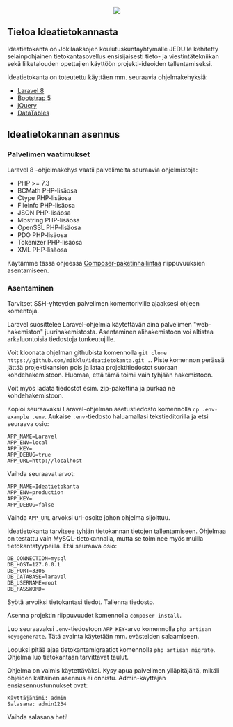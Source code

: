 <p align="center"><img src="https://raw.githubusercontent.com/mikklu/ideatietokanta/main/public/img/logo.png?token=ARJA4YR6YVFF6T3XOEOFPFTAKL5XS"></p>

## Tietoa Ideatietokannasta

Ideatietokanta on Jokilaaksojen koulutuskuntayhtymälle JEDUlle kehitetty selainpohjainen tietokantasovellus ensisijaisesti tieto- ja viestintätekniikan sekä liiketalouden opettajien käyttöön projekti-ideoiden tallentamiseksi.

Ideatietokanta on toteutettu käyttäen mm. seuraavia ohjelmakehyksiä:

- [Laravel 8](https://laravel.com/)
- [Bootstrap 5](https://getbootstrap.com/)
- [jQuery](https://laravel.com/docs/container)
- [DataTables](https://datatables.net/)

## Ideatietokannan asennus
### Palvelimen vaatimukset

Laravel 8 -ohjelmakehys vaatii palvelimelta seuraavia ohjelmistoja:

- PHP >= 7.3
- BCMath PHP-lisäosa
- Ctype PHP-lisäosa
- Fileinfo PHP-lisäosa
- JSON PHP-lisäosa
- Mbstring PHP-lisäosa
- OpenSSL PHP-lisäosa
- PDO PHP-lisäosa
- Tokenizer PHP-lisäosa
- XML PHP-lisäosa

Käytämme tässä ohjeessa [Composer-paketinhallintaa](https://getcomposer.org/) riippuvuuksien asentamiseen.

### Asentaminen

Tarvitset SSH-yhteyden palvelimen komentoriville ajaaksesi ohjeen komentoja.

Laravel suosittelee Laravel-ohjelmia käytettävän aina palvelimen "web-hakemiston" juurihakemistosta. Asentaminen alihakemistoon voi altistaa arkaluontoisia tiedostoja tunkeutujille.

Voit kloonata ohjelman githubista komennolla `git clone https://github.com/mikklu/ideatietokanta.git .`. Piste komennon perässä jättää projektikansion pois ja lataa projektitiedostot suoraan kohdehakemistoon. Huomaa, että tämä toimii vain tyhjään hakemistoon.

Voit myös ladata tiedostot esim. zip-pakettina ja purkaa ne kohdehakemistoon.

Kopioi seuraavaksi Laravel-ohjelman asetustiedosto komennolla `cp .env-example .env`. Aukaise `.env`-tiedosto haluamallasi tekstieditorilla ja etsi seuraava osio:
```
APP_NAME=Laravel
APP_ENV=local
APP_KEY=
APP_DEBUG=true
APP_URL=http://localhost
```
Vaihda seuraavat arvot:
```
APP_NAME=Ideatietokanta
APP_ENV=production
APP_KEY=
APP_DEBUG=false
```
Vaihda `APP_URL` arvoksi url-osoite johon ohjelma sijoittuu.

Ideatietokanta tarvitsee tyhjän tietokannan tietojen tallentamiseen. Ohjelmaa on testattu vain MySQL-tietokannalla, mutta se toiminee myös muilla tietokantatyypeillä. Etsi seuraava osio:
```
DB_CONNECTION=mysql
DB_HOST=127.0.0.1
DB_PORT=3306
DB_DATABASE=laravel
DB_USERNAME=root
DB_PASSWORD=
```
Syötä arvoiksi tietokantasi tiedot. Tallenna tiedosto.

Asenna projektin riippuvuudet komennolla `composer install`.

Luo seuraavaksi `.env`-tiedostoon `APP_KEY`-arvo komennolla `php artisan key:generate`. Tätä avainta käytetään mm. evästeiden salaamiseen.

Lopuksi pitää ajaa tietokantamigraatiot komennolla `php artisan migrate`. Ohjelma luo tietokantaan tarvittavat taulut.

Ohjelma on valmis käytettäväksi. Kysy apua palvelimen ylläpitäjältä, mikäli ohjeiden kaltainen asennus ei onnistu. Admin-käyttäjän ensiasennustunnukset ovat:
```
Käyttäjänimi: admin
Salasana: admin1234
```
Vaihda salasana heti!
